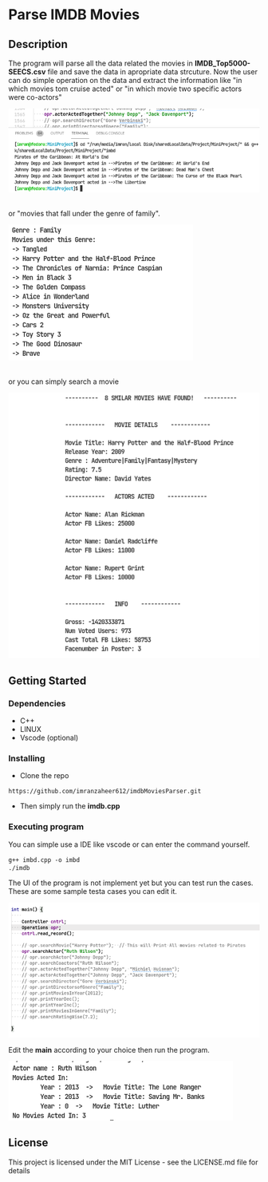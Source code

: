 # Parse IMDB Movies
## Description

The program will parse all the data related the movies in **IMDB_Top5000-SEECS.csv** file and save the data in apropriate data strcuture. Now the user can do simple operation on the data and extract the information like "in which movies tom cruise acted" 
or "in which movie two specific actors were co-actors"
<br>

![coActors](samplePics/searchCoactors.png)

<br>
or "movies that fall under the genre of family".
<br>

![moviesGenre](samplePics/searchGenre.png)

<br>
or you can simply search a movie
<br>

![searchMovie](samplePics/searchMovies.png)



## Getting Started

### Dependencies

* C++
* LINUX
* Vscode (optional)

### Installing

* Clone the repo 
```
https://github.com/imranzaheer612/imdbMoviesParser.git
```

* Then simply run the **imdb.cpp**

### Executing program

You can simple use a IDE like vscode or can enter the command yourself.
```
g++ imbd.cpp -o imbd
./imdb
```

The UI of the program is not implement yet but you can test run the cases. These are some sample testa cases you can edit it.

![operation](samplePics/operations.png)

Edit the **main** according to your choice then run the program.

![actors](samplePics/searchActor.png)




## License

This project is licensed under the MIT License - see the LICENSE.md file for details
